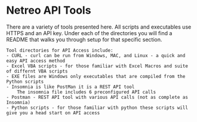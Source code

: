 # Netreo API Tools
There are a variety of tools presented here.
All scripts and executables use HTTPS and an API key. 
Under each of the directories you will find a README that walks you through setup for that specific section.

    Tool directories for API Access include:
    - CURL - curl can be run from Windows, MAC, and Linux - a quick and easy API access method
    - Excel VBA scripts - for those familiar with Excel Macros and suite of differnt VBA scripts
    - EXE files are Windows only executables that are compiled from the Python scripts
    - Insomnia is like PostMan it is a REST API tool 
        The insomnia file includes 6 preconfigured API calls
    - Postman - REST API tool with various API calls (not as complete as Insomnia)
    - Python scripts - for those familiar with python these scripts will give you a head start on API access

